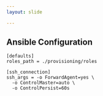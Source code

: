 ```yaml
---
layout: slide

---
```


## Ansible Configuration

<pre><code class="yaml">[defaults]
roles_path = ./provisioning/roles

[ssh_connection]
ssh_args = -o ForwardAgent=yes \
  -o ControlMaster=auto \
  -o ControlPersist=60s</code></pre>
